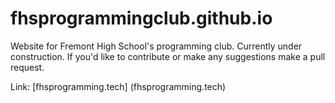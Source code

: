 # fhsprogrammingclub.github.io
Website for Fremont High School's programming club. Currently under construction. If you'd like to contribute or make any suggestions make a pull request. 

Link: [fhsprogramming.tech] (fhsprogramming.tech)
